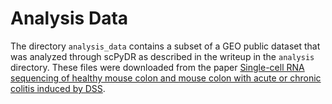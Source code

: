 # Analysis Data

The directory `analysis_data` contains a subset of a GEO public dataset that was analyzed through scPyDR as described in the writeup in the `analysis` directory. These files were downloaded from the paper [Single-cell RNA sequencing of healthy mouse colon and mouse colon with acute or chronic colitis induced by DSS](https://www.ncbi.nlm.nih.gov/geo/query/acc.cgi?acc=GSE264408).